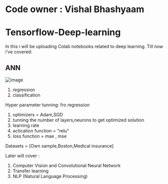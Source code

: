 # Code owner : Vishal Bhashyaam
# Tensorflow-Deep-learning
In this i will be uploading Colab notebooks related to deep learning.
Till now i've covered: 
## ANN 

![image](https://user-images.githubusercontent.com/66859648/155835671-fc93a964-d943-4e33-b03f-1f646949f034.png)

1. regression
2. classification

Hyper parameter tunning: fro regression

1. optimizers = Adam,SGD 
2. tunning the number of layers,neurons to get optimized solution
3. learning rate
4. actication function = "relu"
5. loss function = mae , mse

Datasets = [Own sample,Boston,Medical insurance]


Later will cover : 
1. Computer Vision and Convolutional Neural Network
2. Transfer learning 
3. NLP (Natural Language Processing)
